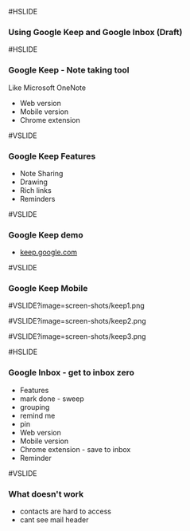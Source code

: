 #HSLIDE
### Using Google Keep and Google Inbox (Draft)

#HSLIDE
### Google Keep - Note taking tool
Like Microsoft OneNote
* Web version
* Mobile version
* Chrome extension

#VSLIDE
### Google Keep Features
* Note Sharing
* Drawing
* Rich links
* Reminders

#VSLIDE
### Google Keep demo
* <a href="http://keep.google.com" target="_blank">keep.google.com</a>

#VSLIDE
### Google Keep Mobile

#VSLIDE?image=screen-shots/keep1.png


#VSLIDE?image=screen-shots/keep2.png

#VSLIDE?image=screen-shots/keep3.png

#HSLIDE
### Google Inbox - get to inbox zero
* Features
 * mark done - sweep
 * grouping
 * remind me
 * pin
* Web version
* Mobile version
* Chrome extension - save to inbox
* Reminder

#VSLIDE
### What doesn't work
- contacts are hard to access
- cant see mail header
